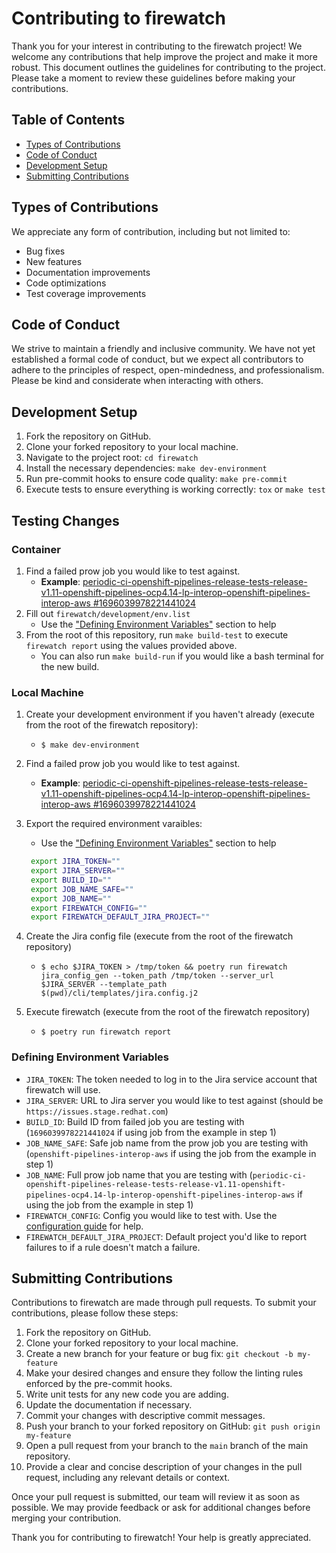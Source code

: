 # Contributing to firewatch

Thank you for your interest in contributing to the firewatch project! We welcome any contributions that help improve the project and make it more robust. This document outlines the guidelines for contributing to the project. Please take a moment to review these guidelines before making your contributions.

## Table of Contents

- [Types of Contributions](#types-of-contributions)
- [Code of Conduct](#code-of-conduct)
- [Development Setup](#development-setup)
- [Submitting Contributions](#submitting-contributions)

## Types of Contributions

We appreciate any form of contribution, including but not limited to:

- Bug fixes
- New features
- Documentation improvements
- Code optimizations
- Test coverage improvements

## Code of Conduct

We strive to maintain a friendly and inclusive community. We have not yet established a formal code of conduct, but we expect all contributors to adhere to the principles of respect, open-mindedness, and professionalism. Please be kind and considerate when interacting with others.

## Development Setup

1. Fork the repository on GitHub.
2. Clone your forked repository to your local machine.
3. Navigate to the project root: `cd firewatch`
4. Install the necessary dependencies: `make dev-environment`
5. Run pre-commit hooks to ensure code quality: `make pre-commit`
6. Execute tests to ensure everything is working correctly: `tox` or `make test`

## Testing Changes

### Container

   1. Find a failed prow job you would like to test against.
      - **Example**: [periodic-ci-openshift-pipelines-release-tests-release-v1.11-openshift-pipelines-ocp4.14-lp-interop-openshift-pipelines-interop-aws #1696039978221441024](https://prow.ci.openshift.org/view/gs/origin-ci-test/logs/periodic-ci-openshift-pipelines-release-tests-release-v1.11-openshift-pipelines-ocp4.14-lp-interop-openshift-pipelines-interop-aws/1696039978221441024)
   2. Fill out `firewatch/development/env.list`
      - Use the ["Defining Environment Variables"](#defining-environment-variables) section to help
   3. From the root of this repository, run `make build-test` to execute `firewatch report` using the values provided above.
      - You can also run `make build-run` if you would like a bash terminal for the new build.

### Local Machine

1. Create your development environment if you haven't already (execute from the root of the firewatch repository):
    - `$ make dev-environment`
2. Find a failed prow job you would like to test against.
      - **Example**: [periodic-ci-openshift-pipelines-release-tests-release-v1.11-openshift-pipelines-ocp4.14-lp-interop-openshift-pipelines-interop-aws #1696039978221441024](https://prow.ci.openshift.org/view/gs/origin-ci-test/logs/periodic-ci-openshift-pipelines-release-tests-release-v1.11-openshift-pipelines-ocp4.14-lp-interop-openshift-pipelines-interop-aws/1696039978221441024)
2. Export the required environment varaibles:
   - Use the ["Defining Environment Variables"](#defining-environment-variables) section to help

   ```bash
    export JIRA_TOKEN=""
    export JIRA_SERVER=""
    export BUILD_ID=""
    export JOB_NAME_SAFE=""
    export JOB_NAME=""
    export FIREWATCH_CONFIG=""
    export FIREWATCH_DEFAULT_JIRA_PROJECT=""
    ```

3. Create the Jira config file (execute from the root of the firewatch repository)
   - `$ echo $JIRA_TOKEN > /tmp/token && poetry run firewatch jira_config_gen --token_path /tmp/token --server_url $JIRA_SERVER --template_path $(pwd)/cli/templates/jira.config.j2`
4. Execute firewatch (execute from the root of the firewatch repository)
   - `$ poetry run firewatch report`

### Defining Environment Variables

- `JIRA_TOKEN`: The token needed to log in to the Jira service account that firewatch will use.
- `JIRA_SERVER`: URL to Jira server you would like to test against (should be `https://issues.stage.redhat.com`)
- `BUILD_ID`: Build ID from failed job you are testing with (`1696039978221441024` if using job from the example in step 1)
- `JOB_NAME_SAFE`: Safe job name from the prow job you are testing with (`openshift-pipelines-interop-aws` if using the job from the example in step 1)
- `JOB_NAME`: Full prow job name that you are testing with (`periodic-ci-openshift-pipelines-release-tests-release-v1.11-openshift-pipelines-ocp4.14-lp-interop-openshift-pipelines-interop-aws` if using the job from the example in step 1)
- `FIREWATCH_CONFIG`: Config you would like to test with. Use the [configuration guide](configuration_guide.md) for help.
- `FIREWATCH_DEFAULT_JIRA_PROJECT`: Default project you'd like to report failures to if a rule doesn't match a failure.

## Submitting Contributions

Contributions to firewatch are made through pull requests. To submit your contributions, please follow these steps:

1. Fork the repository on GitHub.
2. Clone your forked repository to your local machine.
3. Create a new branch for your feature or bug fix: `git checkout -b my-feature`
4. Make your desired changes and ensure they follow the linting rules enforced by the pre-commit hooks.
5. Write unit tests for any new code you are adding.
6. Update the documentation if necessary.
7. Commit your changes with descriptive commit messages.
8. Push your branch to your forked repository on GitHub: `git push origin my-feature`
9. Open a pull request from your branch to the `main` branch of the main repository.
10. Provide a clear and concise description of your changes in the pull request, including any relevant details or context.

Once your pull request is submitted, our team will review it as soon as possible. We may provide feedback or ask for additional changes before merging your contribution.

Thank you for contributing to firewatch! Your help is greatly appreciated.
